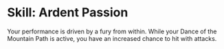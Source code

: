 # Skill: Ardent Passion

Your performance is driven by a fury from within. While your Dance of the Mountain Path is active, you have an increased chance to hit with attacks.

